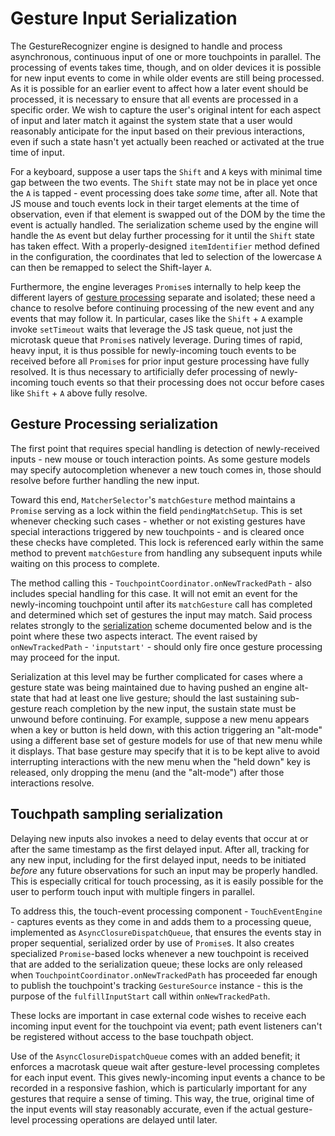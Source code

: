 # Gesture Input Serialization

The GestureRecognizer engine is designed to handle and process asynchronous, continuous input of one or more touchpoints in parallel.  The processing of events takes time, though, and on older devices it is possible for new input events to come in while older events are still being processed.  As it is possible for an earlier event to affect how a later event should be processed, it is necessary to ensure that all events are processed in a specific order. We wish to capture the user's original intent for each aspect of input and later match it against the system state that a user would reasonably anticipate for the input based on their previous interactions, even if such a state hasn't yet actually been reached or activated at the true time of input.

For a keyboard, suppose a user taps the `Shift` and `A` keys with minimal time gap between the two events.  The `Shift` state may not be in place yet once the `A` is tapped - event processing does take _some_ time, after all.  Note that JS mouse and touch events lock in their target elements at the time of observation, even if that element is swapped out of the DOM by the time the event is actually handled.  The serialization scheme used by the engine will handle the `A`s event but delay further processing for it until the `Shift` state has taken effect.  With a properly-designed `itemIdentifier` method defined in the configuration, the coordinates that led to selection of the lowercase `A` can then be remapped to select the Shift-layer `A`.

Furthermore, the engine leverages `Promise`s internally to help keep the different layers of [gesture processing](./gesture-processing.md) separate and isolated; these need a chance to resolve before continuing processing of the new event and any events that may follow it.  In particular, cases like the `Shift` + `A` example invoke `setTimeout` waits that leverage the JS task queue, not just the microtask queue that `Promise`s natively leverage.  During times of rapid, heavy input, it is thus possible for newly-incoming touch events to be received before all `Promise`s for prior input gesture processing have fully resolved.  It is thus necessary to artificially defer processing of newly-incoming touch events so that their processing does not occur before cases like `Shift` + `A` above fully resolve.

## Gesture Processing serialization

The first point that requires special handling is detection of newly-received inputs - new mouse or touch interaction points.  As some gesture models may specify autocompletion whenever a new touch comes in, those should resolve before further handling the new input.

Toward this end, `MatcherSelector`'s `matchGesture` method maintains a `Promise` serving as a lock within the field `pendingMatchSetup`.  This is set whenever checking such cases - whether or not existing gestures have special interactions triggered by new touchpoints - and is cleared once these checks have completed.  This lock is referenced early within the same method to prevent `matchGesture` from handling any subsequent inputs while waiting on this process to complete.

The method calling this - `TouchpointCoordinator.onNewTrackedPath` - also includes special handling for this case.  It will not emit an event for the newly-incoming touchpoint until after its `matchGesture` call has completed and determined which set of gestures the input may match.  Said process relates strongly to the [serialization](#touchpath-sampling-serialization) scheme documented below and is the point where these two aspects interact.  The event raised by `onNewTrackedPath` - `'inputstart'` - should only fire once gesture processing may proceed for the input.

Serialization at this level may be further complicated for cases where a gesture state was being maintained due to having pushed an engine alt-state that had at least one live gesture; should the last sustaining sub-gesture reach completion by the new input, the sustain state must be unwound before continuing.  For example, suppose a new menu appears when a key or button is held down, with this action triggering an "alt-mode" using a different base set of gesture models for use of that new menu while it displays.  That base gesture may specify that it is to be kept alive to avoid interrupting interactions with the new menu when the "held down" key is released, only dropping the menu (and the "alt-mode") after those interactions resolve.

## Touchpath sampling serialization

Delaying new inputs also invokes a need to delay events that occur at or after the same timestamp as the first delayed input.  After all, tracking for any new input, including for the first delayed input, needs to be initiated _before_ any future observations for such an input may be properly handled.  This is especially critical for touch processing, as it is easily possible for the user to perform touch input with multiple fingers in parallel.

To address this, the touch-event processing component - `TouchEventEngine` - captures events as they come in and adds them to a processing queue, implemented as `AsyncClosureDispatchQueue`, that ensures the events stay in proper sequential, serialized order by use of `Promise`s.  It also creates specialized `Promise`-based locks whenever a new touchpoint is received that are added to the serialization queue; these locks are only released when `TouchpointCoordinator.onNewTrackedPath` has proceeded far enough to publish the touchpoint's tracking `GestureSource` instance - this is the purpose of the `fulfillInputStart` call within `onNewTrackedPath`.

These locks are important in case external code wishes to receive each incoming input event for the touchpoint via event; path event listeners can't be registered without access to the base touchpath object.

Use of the `AsyncClosureDispatchQueue` comes with an added benefit; it enforces a macrotask queue wait after gesture-level processing completes for each input event.  This gives newly-incoming input events a chance to be recorded in a responsive fashion, which is particularly important for any gestures that require a sense of timing.  This way, the true, original time of the input events will stay reasonably accurate, even if the actual gesture-level processing operations are delayed until later.